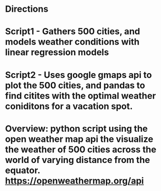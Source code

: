 # Directions
# Script1 - Gathers 500 cities, and models weather conditions with linear regression models
# Script2 - Uses google gmaps api to plot the 500 cities, and pandas to find citites with the optimal weather coniditons for a vacation spot.
# Overview: python script using the open weather map api the visualize the weather of 500 cities across the world of varying distance from the equator. https://openweathermap.org/api 
